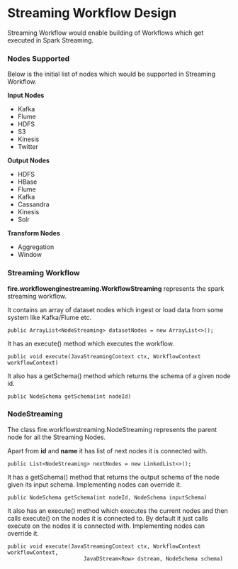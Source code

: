 # Streaming Workflow Design

Streaming Workflow would enable building of Workflows which get executed in Spark Streaming.

### Nodes Supported

Below is the initial list of nodes which would be supported in Streaming Workflow.

**Input Nodes**

* Kafka
* Flume
* HDFS
* S3
* Kinesis
* Twitter

**Output Nodes**

* HDFS
* HBase
* Flume
* Kafka
* Cassandra
* Kinesis
* Solr


**Transform Nodes**

* Aggregation
* Window

### Streaming Workflow

**fire.workflowenginestreaming.WorkflowStreaming** represents the spark streaming workflow.

It contains an array of dataset nodes which ingest or load data from some system like Kafka/Flume etc.

    public ArrayList<NodeStreaming> datasetNodes = new ArrayList<>();

It has an execute() method which executes the workflow.

    public void execute(JavaStreamingContext ctx, WorkflowContext workflowContext)

It also has a getSchema() method which returns the schema of a given node id.

    public NodeSchema getSchema(int nodeId)

### NodeStreaming

The class fire.workflowstreaming.NodeStreaming represents the parent node for all the Streaming Nodes.

Apart from **id** and **name** it has list of next nodes it is connected with.

    public List<NodeStreaming> nextNodes = new LinkedList<>();

It has a getSchema() method that returns the output schema of the node given its input schema. Implementing nodes
can override it.

    public NodeSchema getSchema(int nodeId, NodeSchema inputSchema)


It also has an execute() method which executes the current nodes and then calls execute() on the nodes it is connected
to. By default it just calls execute on the nodes it is connected with. Implementing nodes can override it.

    public void execute(JavaStreamingContext ctx, WorkflowContext workflowContext,
                            JavaDStream<Row> dstream, NodeSchema schema)

